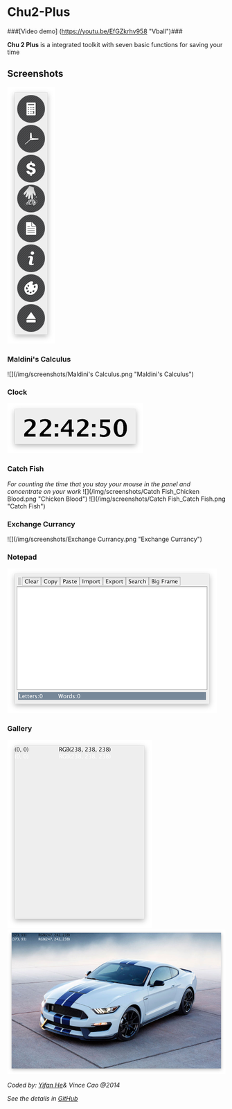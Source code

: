 # Chu2-Plus

###[Video demo] (https://youtu.be/EfGZkrhv958 "Vball")###

**Chu 2 Plus** is a integrated toolkit with seven basic functions for saving your time

## Screenshots ##
![](/img/screenshots/Main.png "Main Interface")

### Maldini's Calculus ###
![](/img/screenshots/Maldini's Calculus.png "Maldini's Calculus")

### Clock ###
![](/img/screenshots/Clock.png "Clock")

### Catch Fish ###
*For counting the time that you stay your mouse in the panel and concentrate on your work*
![](/img/screenshots/Catch Fish_Chicken Blood.png "Chicken Blood")
![](/img/screenshots/Catch Fish_Catch Fish.png "Catch Fish")

### Exchange Currancy ###
![](/img/screenshots/Exchange Currancy.png "Exchange Currancy")

### Notepad ###
![](/img/screenshots/Notepad.png "Notepad")

### Gallery ###
![](/img/screenshots/Gallery.png "Gallery")
![](/img/screenshots/Gallery_demo.png "Gallery_demo")

*Coded by: [Yifan He](http://malmal.applinzi.com "Maldini Yifan He")& Vince Cao @2014*

*See the details in [GitHub](https://github.com/vincecao/Chu2-Plus "GitHub")*
